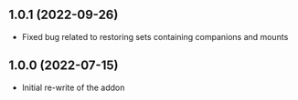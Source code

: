 ## 1.0.1 (2022-09-26)
* Fixed bug related to restoring sets containing companions and mounts

## 1.0.0 (2022-07-15)
* Initial re-write of the addon